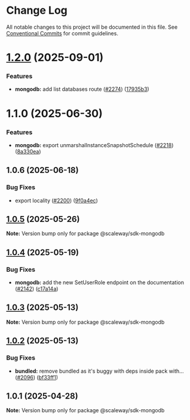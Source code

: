# Change Log

All notable changes to this project will be documented in this file.
See [Conventional Commits](https://conventionalcommits.org) for commit guidelines.

# [1.2.0](https://github.com/scaleway/scaleway-sdk-js/compare/@scaleway/sdk-mongodb@1.1.0...@scaleway/sdk-mongodb@1.2.0) (2025-09-01)

### Features

- **mongodb:** add list databases route ([#2274](https://github.com/scaleway/scaleway-sdk-js/issues/2274)) ([17935b3](https://github.com/scaleway/scaleway-sdk-js/commit/17935b36a29da90b4e66101c7c7a6c5a0047a4c2))

# 1.1.0 (2025-06-30)

### Features

- **mongodb:** export unmarshalInstanceSnapshotSchedule ([#2218](https://github.com/scaleway/scaleway-sdk-js/issues/2218)) ([8a330ea](https://github.com/scaleway/scaleway-sdk-js/commit/8a330eaf6bd98cc9fbbff7c5ef123bcb9f8b1ec7))

## 1.0.6 (2025-06-18)

### Bug Fixes

- export locality ([#2200](https://github.com/scaleway/scaleway-sdk-js/issues/2200)) ([9f0a4ec](https://github.com/scaleway/scaleway-sdk-js/commit/9f0a4ec19e377cd90c5829604467c09a2088a38c))

## [1.0.5](https://github.com/scaleway/scaleway-sdk-js/compare/@scaleway/sdk-mongodb@1.0.4...@scaleway/sdk-mongodb@1.0.5) (2025-05-26)

**Note:** Version bump only for package @scaleway/sdk-mongodb

## [1.0.4](https://github.com/scaleway/scaleway-sdk-js/compare/@scaleway/sdk-mongodb@1.0.3...@scaleway/sdk-mongodb@1.0.4) (2025-05-19)

### Bug Fixes

- **mongodb:** add the new SetUserRole endpoint on the documentation ([#2142](https://github.com/scaleway/scaleway-sdk-js/issues/2142)) ([c17a14a](https://github.com/scaleway/scaleway-sdk-js/commit/c17a14ac5c64e6e3c5132f6bf5b31c45c48cfa1b))

## [1.0.3](https://github.com/scaleway/scaleway-sdk-js/compare/@scaleway/sdk-mongodb@1.0.2...@scaleway/sdk-mongodb@1.0.3) (2025-05-13)

**Note:** Version bump only for package @scaleway/sdk-mongodb

## [1.0.2](https://github.com/scaleway/scaleway-sdk-js/compare/@scaleway/sdk-mongodb@1.0.1...@scaleway/sdk-mongodb@1.0.2) (2025-05-13)

### Bug Fixes

- **bundled:** remove bundled as it's buggy with deps inside pack with… ([#2096](https://github.com/scaleway/scaleway-sdk-js/issues/2096)) ([bf33ff1](https://github.com/scaleway/scaleway-sdk-js/commit/bf33ff1f9cdd951add94817dac27239c86ef5437))

## 1.0.1 (2025-04-28)

**Note:** Version bump only for package @scaleway/sdk-mongodb
